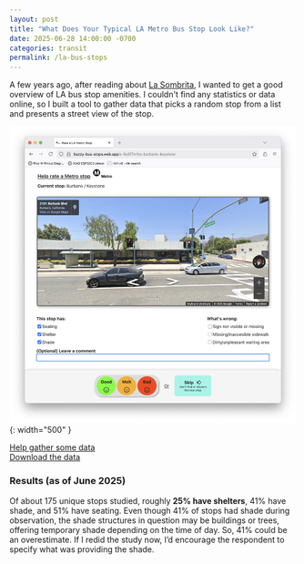 ```yaml
---
layout: post
title: "What Does Your Typical LA Metro Bus Stop Look Like?"
date: 2025-06-28 14:00:00 -0700
categories: transit
permalink: /la-bus-stops
---
```


A few years ago, after reading about [La Sombrita](https://en.wikipedia.org/wiki/La_Sombrita), I wanted to get a good overview of LA bus stop amenities. I couldn't find any statistics or data online, so I built a tool to gather data that picks a random stop from a list and presents a street view of the stop.

![the rate a stop UX](/assets/rate_a_stop.png){: width="500" }

[Help gather some data](https://buzzy-bus-stops.web.app)  
[Download the data](https://buzzy-bus-stops.web.app/summary)

### Results (as of June 2025)
Of about 175 unique stops studied, roughly **25% have shelters**, 41% have shade, and 51% have seating. Even though 41% of stops had shade during observation, the shade structures in question may be buildings or trees, offering temporary shade depending on the time of day. So, 41% could be an overestimate. If I redid the study now, I’d encourage the respondent to specify what was providing the shade.
